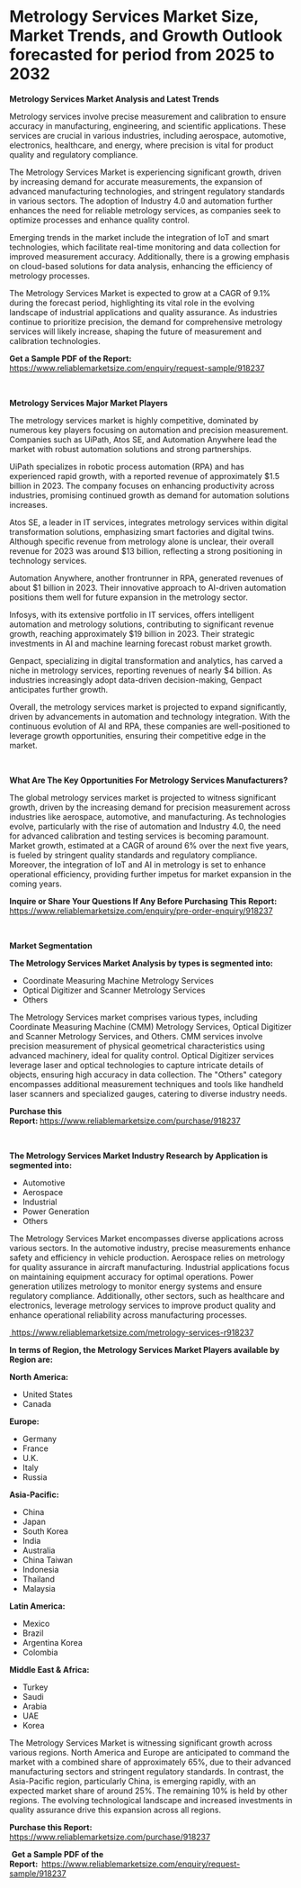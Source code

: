 <p><h1>Metrology Services Market Size, Market Trends, and Growth Outlook forecasted for period from 2025 to 2032</h1></p><p><strong>Metrology Services Market Analysis and Latest Trends</strong></p>
<p><p>Metrology services involve precise measurement and calibration to ensure accuracy in manufacturing, engineering, and scientific applications. These services are crucial in various industries, including aerospace, automotive, electronics, healthcare, and energy, where precision is vital for product quality and regulatory compliance.</p><p>The Metrology Services Market is experiencing significant growth, driven by increasing demand for accurate measurements, the expansion of advanced manufacturing technologies, and stringent regulatory standards in various sectors. The adoption of Industry 4.0 and automation further enhances the need for reliable metrology services, as companies seek to optimize processes and enhance quality control.</p><p>Emerging trends in the market include the integration of IoT and smart technologies, which facilitate real-time monitoring and data collection for improved measurement accuracy. Additionally, there is a growing emphasis on cloud-based solutions for data analysis, enhancing the efficiency of metrology processes. </p><p>The Metrology Services Market is expected to grow at a CAGR of 9.1% during the forecast period, highlighting its vital role in the evolving landscape of industrial applications and quality assurance. As industries continue to prioritize precision, the demand for comprehensive metrology services will likely increase, shaping the future of measurement and calibration technologies.</p></p>
<p><strong>Get a Sample PDF of the Report:&nbsp;</strong> <a href="https://www.reliablemarketsize.com/enquiry/request-sample/918237?utm_campaign=3017&utm_medium=2&utm_source=Github&utm_content=ia&utm_term=18042025&utm_id=metrology-services">https://www.reliablemarketsize.com/enquiry/request-sample/918237</a></p>
<p>&nbsp;</p>
<p><strong>Metrology Services Major Market Players</strong></p>
<p><p>The metrology services market is highly competitive, dominated by numerous key players focusing on automation and precision measurement. Companies such as UiPath, Atos SE, and Automation Anywhere lead the market with robust automation solutions and strong partnerships.</p><p>UiPath specializes in robotic process automation (RPA) and has experienced rapid growth, with a reported revenue of approximately $1.5 billion in 2023. The company focuses on enhancing productivity across industries, promising continued growth as demand for automation solutions increases.</p><p>Atos SE, a leader in IT services, integrates metrology services within digital transformation solutions, emphasizing smart factories and digital twins. Although specific revenue from metrology alone is unclear, their overall revenue for 2023 was around $13 billion, reflecting a strong positioning in technology services.</p><p>Automation Anywhere, another frontrunner in RPA, generated revenues of about $1 billion in 2023. Their innovative approach to AI-driven automation positions them well for future expansion in the metrology sector.</p><p>Infosys, with its extensive portfolio in IT services, offers intelligent automation and metrology solutions, contributing to significant revenue growth, reaching approximately $19 billion in 2023. Their strategic investments in AI and machine learning forecast robust market growth.</p><p>Genpact, specializing in digital transformation and analytics, has carved a niche in metrology services, reporting revenues of nearly $4 billion. As industries increasingly adopt data-driven decision-making, Genpact anticipates further growth.</p><p>Overall, the metrology services market is projected to expand significantly, driven by advancements in automation and technology integration. With the continuous evolution of AI and RPA, these companies are well-positioned to leverage growth opportunities, ensuring their competitive edge in the market.</p></p>
<p>&nbsp;</p>
<p><strong>What Are The Key Opportunities For Metrology Services Manufacturers?</strong></p>
<p><p>The global metrology services market is projected to witness significant growth, driven by the increasing demand for precision measurement across industries like aerospace, automotive, and manufacturing. As technologies evolve, particularly with the rise of automation and Industry 4.0, the need for advanced calibration and testing services is becoming paramount. Market growth, estimated at a CAGR of around 6% over the next five years, is fueled by stringent quality standards and regulatory compliance. Moreover, the integration of IoT and AI in metrology is set to enhance operational efficiency, providing further impetus for market expansion in the coming years.</p></p>
<p><strong>Inquire or Share Your Questions If Any Before Purchasing This Report:</strong> <a href="https://www.reliablemarketsize.com/enquiry/pre-order-enquiry/918237?utm_campaign=3017&utm_medium=2&utm_source=Github&utm_content=ia&utm_term=18042025&utm_id=metrology-services">https://www.reliablemarketsize.com/enquiry/pre-order-enquiry/918237</a></p>
<p>&nbsp;</p>
<p><strong>Market Segmentation</strong></p>
<p><strong>The Metrology Services Market Analysis by types is segmented into:</strong></p>
<p><ul><li>Coordinate Measuring Machine Metrology Services</li><li>Optical Digitizer and Scanner Metrology Services</li><li>Others</li></ul></p>
<p><p>The Metrology Services market comprises various types, including Coordinate Measuring Machine (CMM) Metrology Services, Optical Digitizer and Scanner Metrology Services, and Others. CMM services involve precision measurement of physical geometrical characteristics using advanced machinery, ideal for quality control. Optical Digitizer services leverage laser and optical technologies to capture intricate details of objects, ensuring high accuracy in data collection. The "Others" category encompasses additional measurement techniques and tools like handheld laser scanners and specialized gauges, catering to diverse industry needs.</p></p>
<p><strong>Purchase this Report:&nbsp;</strong><a href="https://www.reliablemarketsize.com/purchase/918237?utm_campaign=3017&utm_medium=2&utm_source=Github&utm_content=ia&utm_term=18042025&utm_id=metrology-services">https://www.reliablemarketsize.com/purchase/918237</a></p>
<p>&nbsp;</p>
<p><strong>The Metrology Services Market Industry Research by Application is segmented into:</strong></p>
<p><ul><li>Automotive</li><li>Aerospace</li><li>Industrial</li><li>Power Generation</li><li>Others</li></ul></p>
<p><p>The Metrology Services Market encompasses diverse applications across various sectors. In the automotive industry, precise measurements enhance safety and efficiency in vehicle production. Aerospace relies on metrology for quality assurance in aircraft manufacturing. Industrial applications focus on maintaining equipment accuracy for optimal operations. Power generation utilizes metrology to monitor energy systems and ensure regulatory compliance. Additionally, other sectors, such as healthcare and electronics, leverage metrology services to improve product quality and enhance operational reliability across manufacturing processes.</p></p>
<p><a href="https://www.reliablemarketsize.com/metrology-services-r918237?utm_campaign=3017&utm_medium=2&utm_source=Github&utm_content=ia&utm_term=18042025&utm_id=metrology-services">&nbsp;https://www.reliablemarketsize.com/metrology-services-r918237</a></p>
<p><strong>In terms of Region, the Metrology Services Market Players available by Region are:</strong></p>
<p>
    <p> <strong> North America: </strong>
        <ul>
            <li>United States</li>
            <li>Canada</li>
        </ul>
        </p> 
    <p> <strong> Europe: </strong>
        <ul>
            <li>Germany</li>
            <li>France</li>
            <li>U.K.</li>
            <li>Italy</li>
            <li>Russia</li>
        </ul>
        </p> 
    <p> <strong> Asia-Pacific: </strong>
        <ul>
            <li>China</li>
            <li>Japan</li>
            <li>South Korea</li>
            <li>India</li>
            <li>Australia</li>
            <li>China Taiwan</li>
            <li>Indonesia</li>
            <li>Thailand</li>
            <li>Malaysia</li>
        </ul>
        </p> 
    <p> <strong> Latin America: </strong>
        <ul>
            <li>Mexico</li>
            <li>Brazil</li>
            <li>Argentina Korea</li>
            <li>Colombia</li>
        </ul>
        </p> 
    <p> <strong> Middle East & Africa: </strong>
        <ul>
            <li>Turkey</li>
            <li>Saudi</li>
            <li>Arabia</li>
            <li>UAE</li>
            <li>Korea</li>
        </ul>
    </p>
    </p>
<p><p>The Metrology Services Market is witnessing significant growth across various regions. North America and Europe are anticipated to command the market with a combined share of approximately 65%, due to their advanced manufacturing sectors and stringent regulatory standards. In contrast, the Asia-Pacific region, particularly China, is emerging rapidly, with an expected market share of around 25%. The remaining 10% is held by other regions. The evolving technological landscape and increased investments in quality assurance drive this expansion across all regions.</p></p>
<p><strong>Purchase this Report: </strong><a href="https://www.reliablemarketsize.com/purchase/918237?utm_campaign=3017&utm_medium=2&utm_source=Github&utm_content=ia&utm_term=18042025&utm_id=metrology-services">https://www.reliablemarketsize.com/purchase/918237</a></p>
<p>&nbsp;<strong>Get a Sample PDF of the Report:&nbsp;&nbsp;</strong><a href="https://www.reliablemarketsize.com/enquiry/request-sample/918237?utm_campaign=3017&utm_medium=2&utm_source=Github&utm_content=ia&utm_term=18042025&utm_id=metrology-services">https://www.reliablemarketsize.com/enquiry/request-sample/918237</a></p>
<p><strong></strong></p>
<p><p></p><p></p><p></p></p>